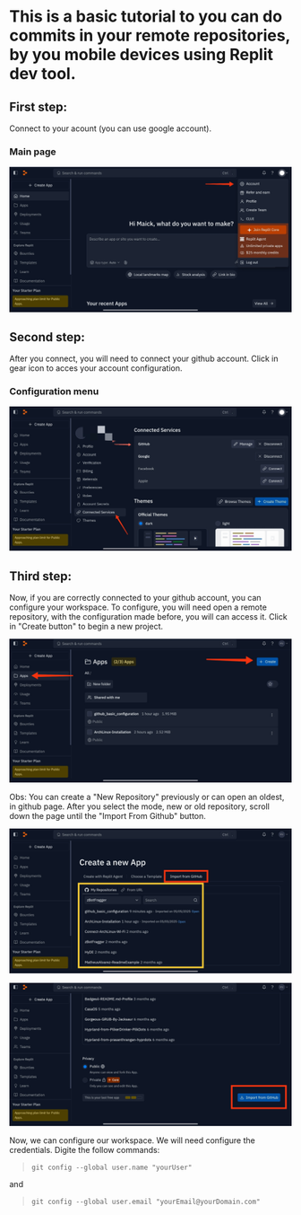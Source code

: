# This is a basic tutorial to you can do commits in your remote repositories, by you mobile devices using Replit dev tool.

## First step:
Connect to your acount (you can use google account).
### Main page
![Main Menu](.github/Assets/main_page.jpg)

## Second step:
After you connect, you will need to connect your github account.
Click in gear icon to acces your account configuration.
### Configuration menu
![Configuration menu](.github/Assets/configuration_menu.jpg)

## Third step:
Now, if you are correctly connected to your github account, you can configure your workspace.
To configure, you will need open a remote repository, with the configuration made before, you will can access it.
Click in "Create button" to begin a new project.

![Open workspace01](.github/Assets/open_workspace01.jpg)


Obs: You can create a "New Repository" previously or can open an oldest, in github page.
After you select the mode, new or old repository, scroll down the page until the "Import From Github" button.

![Open workspace2](.github/Assets/open_workspace02.jpg)

![Import From Github](.github/Assets/import_from_github.jpg)


Now, we can configure our workspace.
We will need configure the credentials.
Digite the follow commands:

>```
>git config --global user.name "yourUser"
>```
and
>```
>git config --global user.email "yourEmail@yourDomain.com"
>```
